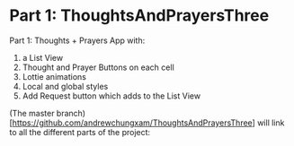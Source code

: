 # Part 1: ThoughtsAndPrayersThree 

Part 1: Thoughts + Prayers App with:
1) a List View 
2) Thought and Prayer Buttons on each cell 
3) Lottie animations
4) Local and global styles
5) Add Request button which adds to the List View

(The master branch)[https://github.com/andrewchungxam/ThoughtsAndPrayersThree] will link to all the different parts of the project:
